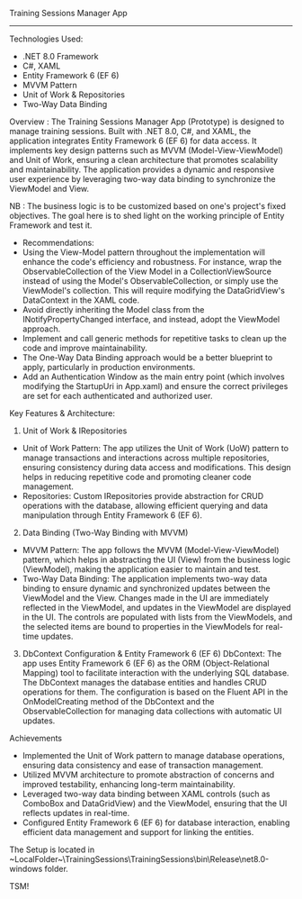 Training Sessions Manager App

*****************************************
Technologies Used:
 - .NET 8.0 Framework      
 - C#, XAML      
 - Entity Framework 6 (EF 6)     
 - MVVM Pattern      
 - Unit of Work & Repositories      
 - Two-Way Data Binding

Overview :
The Training Sessions Manager App (Prototype) is designed to manage training sessions. Built with .NET 8.0, C#, and XAML, the application integrates Entity Framework 6 (EF 6) for data access. It implements key design patterns such as MVVM (Model-View-ViewModel) and Unit of Work, ensuring a clean architecture that promotes scalability and maintainability. The application provides a dynamic and responsive user experience by leveraging two-way data binding to synchronize the ViewModel and View. 

NB : The business logic is to be customized based on one's project's fixed objectives. The goal here is to shed light on the working principle of Entity Framework and test it.

- Recommendations:
- Using the View-Model pattern throughout the implementation will enhance the code's efficiency and robustness. For instance, wrap the ObservableCollection of the View Model in a CollectionViewSource instead of using the Model's ObservableCollection, or simply use the ViewModel's collection. This will require modifying the DataGridView's DataContext in the XAML code.
- Avoid directly inheriting the Model class from the INotifyPropertyChanged interface, and instead, adopt the ViewModel approach.
- Implement and call generic methods for repetitive tasks to clean up the code and improve maintainability.
- The One-Way Data Binding approach would be a better blueprint to apply, particularly in production environments.
- Add an Authentication Window as the main entry point (which involves modifying the StartupUri in App.xaml) and ensure the correct privileges are set for each authenticated and authorized user.

Key Features & Architecture:

1. Unit of Work & IRepositories
 - Unit of Work Pattern: The app utilizes the Unit of Work (UoW) pattern to manage transactions and interactions across multiple repositories, ensuring consistency during data access and modifications. This design helps in reducing repetitive code and promoting cleaner code management.
 - Repositories: Custom IRepositories provide abstraction for CRUD operations with the database, allowing efficient querying and data manipulation through Entity Framework 6 (EF 6).

2. Data Binding (Two-Way Binding with MVVM)
  - MVVM Pattern: The app follows the MVVM (Model-View-ViewModel) pattern, which helps in abstracting the UI (View) from the business logic (ViewModel), making the application easier to maintain and test.
  - Two-Way Data Binding: The application implements two-way data binding to ensure dynamic and synchronized updates between the ViewModel and the View. Changes made in the UI are immediately reflected in the ViewModel, and updates in the ViewModel are displayed in the UI.
The controls are populated with lists from the ViewModels, and the selected items are bound to properties in the ViewModels for real-time updates.

3. DbContext Configuration & Entity Framework 6 (EF 6)
DbContext: The app uses Entity Framework 6 (EF 6) as the ORM (Object-Relational Mapping) tool to facilitate interaction with the underlying SQL database. The DbContext manages the database entities and handles CRUD operations for them. The configuration is based on the Fluent API in the OnModelCreating method of the DbContext and the ObservableCollection for managing data collections with automatic UI updates.

Achievements
  - Implemented the Unit of Work pattern to manage database operations, ensuring data consistency and ease of transaction management.
  - Utilized MVVM architecture to promote abstraction of concerns and improved testability, enhancing long-term maintainability.
  - Leveraged two-way data binding between XAML controls (such as ComboBox and DataGridView) and the ViewModel, ensuring that the UI reflects updates in real-time.
  - Configured Entity Framework 6 (EF 6) for database interaction, enabling efficient data management and support for linking the entities.

The Setup is located in ~LocalFolder~\TrainingSessions\TrainingSessions\bin\Release\net8.0-windows folder.

TSM!
